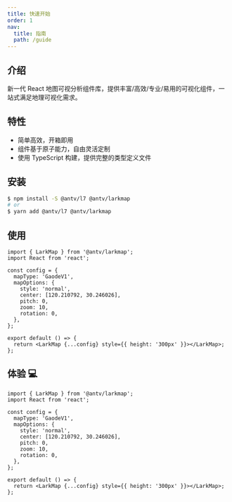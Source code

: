 ```yaml
---
title: 快速开始
order: 1
nav:
  title: 指南
  path: /guide
---
```


## 介绍

新一代 React 地图可视分析组件库，提供丰富/高效/专业/易用的可视化组件，一站式满足地理可视化需求。

## 特性

- 简单高效，开箱即用
- 组件基于原子能力，自由灵活定制
- 使用 TypeScript 构建，提供完整的类型定义文件

## 安装

```bash
$ npm install -S @antv/l7 @antv/larkmap
# or
$ yarn add @antv/l7 @antv/larkmap
```

## 使用

```tsx | pure
import { LarkMap } from '@antv/larkmap';
import React from 'react';

const config = {
  mapType: 'GaodeV1',
  mapOptions: {
    style: 'normal',
    center: [120.210792, 30.246026],
    pitch: 0,
    zoom: 10,
    rotation: 0,
  },
};

export default () => {
  return <LarkMap {...config} style={{ height: '300px' }}></LarkMap>;
};
```

## 体验 💻

```tsx | compact
import { LarkMap } from '@antv/larkmap';
import React from 'react';

const config = {
  mapType: 'GaodeV1',
  mapOptions: {
    style: 'normal',
    center: [120.210792, 30.246026],
    pitch: 0,
    zoom: 10,
    rotation: 0,
  },
};

export default () => {
  return <LarkMap {...config} style={{ height: '300px' }}></LarkMap>;
};
```
